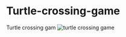 # Turtle-crossing-game
Turtle crossing gam
![turtle crossing game](https://user-images.githubusercontent.com/98373232/175772719-4b73dd7d-ec6f-46a4-b299-4ff4fbbc44e6.png)
